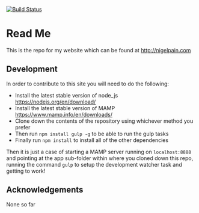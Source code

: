 [![Build Status](https://travis-ci.org/nigelpain/photography-site.svg?branch=master)](https://travis-ci.org/nigelpain/personal-site)

# Read Me

This is the repo for my website which can be found at http://nigelpain.com

## Development

In order to contribute to this site you will need to do the following:

* Install the latest stable version of node_js https://nodejs.org/en/download/
* Install the latest stable version of MAMP https://www.mamp.info/en/downloads/
* Clone down the contents of the repository using whichever method you prefer
* Then run `npm install gulp -g` to be able to run the gulp tasks
* Finally run `npm install` to install all of the other dependencies

Then it is just a case of starting a MAMP server running on `localhost:8888` and pointing at the app sub-folder within where you cloned down this repo, running the command `gulp` to setup the development watcher task and getting to work!

## Acknowledgements

None so far
